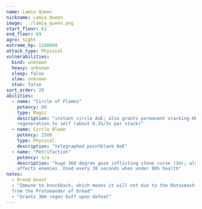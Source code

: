 ```yaml
---
name: Lamia Queen
nickname: Lamia Queen
image: ../lamia_queen.png
start_floor: 61
end_floor: 69
agro: Sight
extreme_hp: 1280000
attack_type: Physical
vulnerabilities:
  bind: unknown
  heavy: unknown
  sleep: false
  slow: unknown
  stun: false
sort_order: 20
abilities:
  - name: "Circle of Flames"
    potency: 80
    type: Magic
    description: "instant circle AoE; also grants permanent stacking HP
    regeneration to self (about 0.2%/3s per stack)"
  - name: Circle Blade
    potency: 2500
    type: Physical
    description: "telegraphed pointblank AoE"
  - name: "Petrifaction"
    potency: n/a
    description: "huge 360 degree gaze inflicting stone curse (1m); also
    affects enemies. Used every 30 seconds when under 90% health"
notes:
  - Dread beast
  - "Immune to knockback, which means it will not die to the Rotosmash ability
  from the Protomander of Dread"
  - "Grants 30m regen buff upon defeat"
---
```


